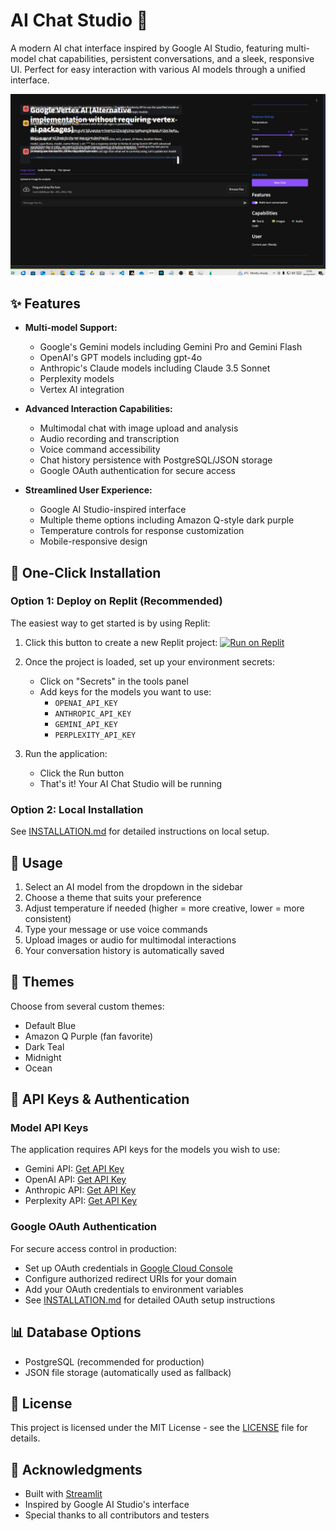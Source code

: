# AI Chat Studio 🤖

A modern AI chat interface inspired by Google AI Studio, featuring multi-model chat capabilities, persistent conversations, and a sleek, responsive UI. Perfect for easy interaction with various AI models through a unified interface.

![AI Chat Studio Screenshot](attached_assets/image_1744231526034.png)

## ✨ Features

- **Multi-model Support:**
  - Google's Gemini models including Gemini Pro and Gemini Flash
  - OpenAI's GPT models including gpt-4o
  - Anthropic's Claude models including Claude 3.5 Sonnet
  - Perplexity models
  - Vertex AI integration

- **Advanced Interaction Capabilities:**
  - Multimodal chat with image upload and analysis
  - Audio recording and transcription
  - Voice command accessibility
  - Chat history persistence with PostgreSQL/JSON storage
  - Google OAuth authentication for secure access

- **Streamlined User Experience:**
  - Google AI Studio-inspired interface
  - Multiple theme options including Amazon Q-style dark purple
  - Temperature controls for response customization
  - Mobile-responsive design

## 🚀 One-Click Installation

### Option 1: Deploy on Replit (Recommended)

The easiest way to get started is by using Replit:

1. Click this button to create a new Replit project:
   [![Run on Replit](https://replit.com/badge/github/daddyholnes/Gems-Podplai-Studio)](https://replit.com/github/daddyholnes/Gems-Podplai-Studio)

2. Once the project is loaded, set up your environment secrets:
   - Click on "Secrets" in the tools panel
   - Add keys for the models you want to use:
     - `OPENAI_API_KEY`
     - `ANTHROPIC_API_KEY`
     - `GEMINI_API_KEY`
     - `PERPLEXITY_API_KEY`

3. Run the application:
   - Click the Run button
   - That's it! Your AI Chat Studio will be running

### Option 2: Local Installation

See [INSTALLATION.md](INSTALLATION.md) for detailed instructions on local setup.

## 💬 Usage

1. Select an AI model from the dropdown in the sidebar
2. Choose a theme that suits your preference
3. Adjust temperature if needed (higher = more creative, lower = more consistent)
4. Type your message or use voice commands
5. Upload images or audio for multimodal interactions
6. Your conversation history is automatically saved

## 🎨 Themes

Choose from several custom themes:
- Default Blue
- Amazon Q Purple (fan favorite)
- Dark Teal
- Midnight
- Ocean

## 🔑 API Keys & Authentication

### Model API Keys
The application requires API keys for the models you wish to use:
- Gemini API: [Get API Key](https://ai.google.dev/)
- OpenAI API: [Get API Key](https://platform.openai.com/api-keys)
- Anthropic API: [Get API Key](https://console.anthropic.com/)
- Perplexity API: [Get API Key](https://docs.perplexity.ai/docs/getting-started)

### Google OAuth Authentication
For secure access control in production:
- Set up OAuth credentials in [Google Cloud Console](https://console.cloud.google.com/)
- Configure authorized redirect URIs for your domain
- Add your OAuth credentials to environment variables
- See [INSTALLATION.md](INSTALLATION.md) for detailed OAuth setup instructions

## 📊 Database Options

- PostgreSQL (recommended for production)
- JSON file storage (automatically used as fallback)

## 📄 License

This project is licensed under the MIT License - see the [LICENSE](LICENSE) file for details.

## 🙏 Acknowledgments

- Built with [Streamlit](https://streamlit.io/)
- Inspired by Google AI Studio's interface
- Special thanks to all contributors and testers